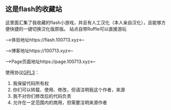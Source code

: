 ## 这是flash的收藏站

这里面汇集了我收藏的flash小游戏，并且有人工汉化（本人亲自汉化），且能够方便快捷的一键切换汉化版原版。
站点自带Ruffle可以直接游玩

-->体验地址https://flash.100713.xyz<--

-->博客地址https://100713.xyz<--

-->Page页面地址https://page.100713.xyz<--

使用协议[GPL3](LICENSE)：

1. 我保留代码所有权
2. 你们可以转载、使用、修改，但请注明我这个作者，来源
3. 我不对你们修改后的代码负责
4. 允许在一定范围内的商用，但需要注明来源作者
